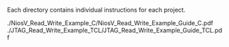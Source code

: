 Each directory contains individual instructions for each project.

./NiosV_Read_Write_Example_C/NiosV_Read_Write_Example_Guide_C.pdf
./JTAG_Read_Write_Example_TCL/JTAG_Read_Write_Example_Guide_TCL.pdf

